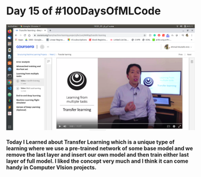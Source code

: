 # Day 15 of #100DaysOfMLCode

<img src=0.png></img>
#### Today I Learned about Transfer Learning which is a unique type of learning where we use a pre-trained network of some base model and we remove the last layer and insert our own model and then train either last layer of full model. I liked the concept very much and I think it can come handy in Computer VIsion projects.

